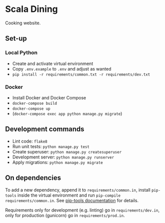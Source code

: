 # Scala Dining

Cooking website.

## Set-up

### Local Python

* Create and activate virtual environment
* Copy `.env.example` to `.env` and adjust as wanted
* `pip install -r requirements/common.txt -r requirements/dev.txt`

### Docker

- Install Docker and Docker Compose
- `docker-compose build`
- `docker-compose up`
- (`docker-compose exec app python manage.py migrate`)

## Development commands

* Lint code: `flake8`
* Run unit tests: `python manage.py test`
* Create superuser: `python manage.py createsuperuser`
* Development server: `python manage.py runserver`
* Apply migrations: `python manage.py migrate`

## On dependencies

To add a new dependency, append it to `requirements/common.in`, install `pip-tools`
inside the virtual environment
and run `pip-compile requirements/common.in`.
See [pip-tools documentation](https://github.com/jazzband/pip-tools)
for details.

Requirements only for development (e.g. linting) go in `requirements/dev.in`,
only for production (gunicorn) go in `requirements/prod.in`.